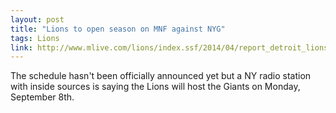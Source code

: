 ```yaml
---
layout: post
title: "Lions to open season on MNF against NYG"
tags: Lions
link: http://www.mlive.com/lions/index.ssf/2014/04/report_detroit_lions_to_open_s.html
---
```


The schedule hasn't been officially announced yet but a NY radio station with inside sources is saying the Lions will host the Giants on Monday, September 8th.
